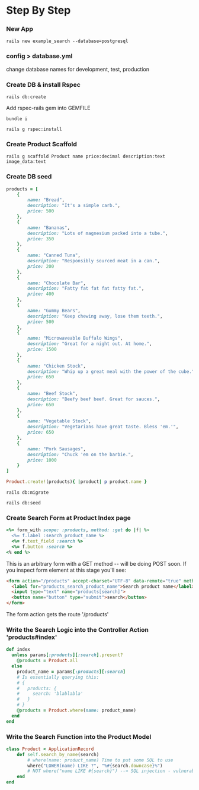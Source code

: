 # Step By Step
### New App
```
rails new example_search --database=postgresql
```
### config > database.yml
change database names for development, test, production
### Create DB & install Rspec
```
rails db:create
```
Add rspec-rails gem into GEMFILE
```
bundle i

rails g rspec:install
```
### Create Product Scaffold
```
rails g scaffold Product name price:decimal description:text image_data:text
```
### Create DB seed
```ruby
products = [
    {
        name: "Bread",
        description: "It's a simple carb.",
        price: 500
    },
    {
        name: "Bananas",
        description: "Lots of magnesium packed into a tube.",
        price: 350
    },
    {
        name: "Canned Tuna",
        description: "Responsibly sourced meat in a can.",
        price: 200
    },
    {
        name: "Chocolate Bar",
        description: "Fatty fat fat fat fatty fat.",
        price: 400
    },
    {
        name: "Gummy Bears",
        description: "Keep chewing away, lose them teeth.",
        price: 500
    },
    {
        name: "Microwaveable Buffalo Wings",
        description: "Great for a night out. At home.",
        price: 1500
    },
    {
        name: "Chicken Stock",
        description: "Whip up a great meal with the power of the cube.",
        price: 650
    },
    {
        name: "Beef Stock",
        description: "Beefy beef beef. Great for sauces.",
        price: 650
    },
    {
        name: "Vegetable Stock",
        description: "Vegetarians have great taste. Bless 'em.'",
        price: 650
    },
    {
        name: "Pork Sausages",
        description: "Chuck 'em on the barbie.",
        price: 1000
    }
]

Product.create!(products){ |product| p product.name }
```
```
rails db:migrate

rails db:seed
```
### Create Search Form at Product Index page
```ruby
<%= form_with scope: :products, method: :get do |f| %>
  <%= f.label :search_product_name %>
  <%= f.text_field :search %>
  <%= f.button :search %>
<% end %>
```
This is an arbitrary form with a GET method -- will be doing POST soon.
If you inspect form element at this stage you'll see:
```html
<form action="/products" accept-charset="UTF-8" data-remote="true" method="get"><input name="utf8" type="hidden" value="✓">
  <label for="products_search_product_name">Search product name</label>
  <input type="text" name="products[search]">
  <button name="button" type="submit">search</button>
</form>
```
The form action gets the route '/products'

### Write the Search Logic into the Controller Action 'products#index'
```ruby
def index
  unless params[:products][:search].present?
    @products = Product.all
  else
    product_name = params[:products][:search]
    # Is essentially querying this:
    # {
    #   products: {
    #     search: 'blablabla'
    #   }
    # }
    @products = Product.where(name: product_name)
  end
end
```

### Write the Search Function into the Product Model
```ruby
class Product < ApplicationRecord
    def self.search_by_name(search)
        # where(name: product_name) Time to put some SQL to use
        where("LOWER(name) LIKE ?", "%#{search.downcase}%")
        # NOT where("name LIKE #{search}") --> SQL injection - vulnerable
    end
end
```

